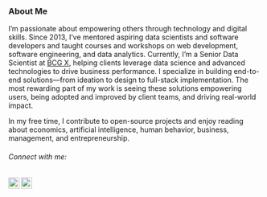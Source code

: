 ### About Me

I’m passionate about empowering others through technology and digital skills. Since 2013, I’ve mentored aspiring data scientists and software developers and taught courses and workshops on web development, software engineering, and data analytics. Currently, I’m a Senior Data Scientist at [BCG X](https://www.bcg.com/x), helping clients leverage data science and advanced technologies to drive business performance. I specialize in building end-to-end solutions—from ideation to design to full-stack implementation. The most rewarding part of my work is seeing these solutions empowering users, being adopted and improved by client teams, and driving real-world impact.

In my free time, I contribute to open-source projects and enjoy reading about economics, artificial intelligence, human behavior, business, management, and entrepreneurship.

###### Connect with me:
[<img align="left" alt="Mathijs de Jong | LinkedIn" width="22px" src="https://cdn.jsdelivr.net/npm/simple-icons@v3/icons/linkedin.svg" />][linkedin]
[<img align="left" alt="Mathijs de Jong | Email" width="22px" src="https://cdn.jsdelivr.net/npm/simple-icons@3.13.0/icons/gmail.svg">][email]<br/><br/>

[company]: https://www.bcg.com/x
[linkedin]: https://linkedin.com/in/mathijsdejong995/
[email]: dejong.mathijs@bcg.com
